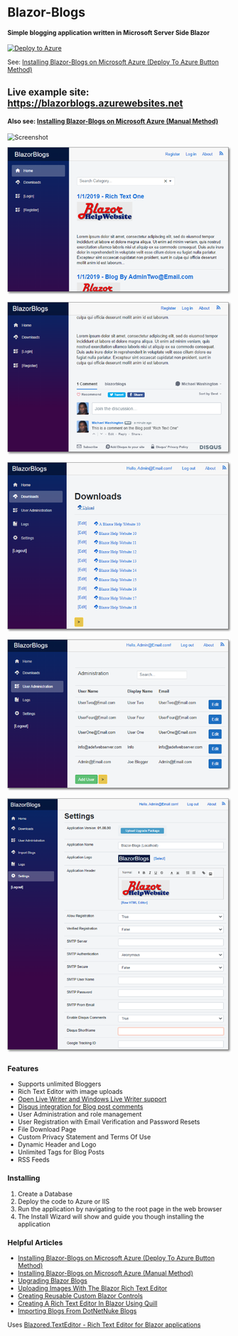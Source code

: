 # Blazor-Blogs
#### Simple blogging application written in Microsoft Server Side Blazor

[![Deploy to Azure](https://aka.ms/deploytoazurebutton)](https://portal.azure.com/#create/Microsoft.Template/uri/https%3A%2F%2Fraw.githubusercontent.com%2FADefWebserver%2FBlazor-Blogs%2Fmain%2Fazuredeploy.json)

See: [Installing Blazor-Blogs on Microsoft Azure (Deploy To Azure Button Method)](https://blazorblogs.azurewebsites.net/ViewBlogPost/1008 "Installing Blazor-Blogs on Microsoft Azure")

## Live example site: https://blazorblogs.azurewebsites.net
#### Also see: [Installing Blazor-Blogs on Microsoft Azure (Manual Method)](https://blazorblogs.azurewebsites.net/ViewBlogPost/1007 "Installing Blazor-Blogs on Microsoft Azure")


![Screenshot](Animation.gif)

![Screenshot](Screenshot001.png)

![Screenshot](Screenshot006.png)

![Screenshot](Screenshot003.png)

![Screenshot](Screenshot004.png)

![Screenshot](Screenshot005.png)

### Features

* Supports unlimited Bloggers
* Rich Text Editor with image uploads 
* [Open Live Writer and Windows Live Writer support](https://blazorblogs.azurewebsites.net/ViewBlogPost/1005)
* [Disqus integration for Blog post comments](https://blazorblogs.azurewebsites.net/ViewBlogPost/1004)
* User Administration and role management
* User Registration with Email Verification and Password Resets
* File Download Page
* Custom Privacy Statement and Terms Of Use
* Dynamic Header and Logo
* Unlimited Tags for Blog Posts
* RSS Feeds

### Installing

1) Create a Database
2) Deploy the code to Azure or IIS
3) Run the application by navigating to the root page in the web browser
4) The Install Wizard will show and guide you though installing the application

### Helpful Articles

* [Installing Blazor-Blogs on Microsoft Azure (Deploy To Azure Button Method)](https://blazorblogs.azurewebsites.net/ViewBlogPost/1008 "Installing Blazor-Blogs on Microsoft Azure")
* [Installing Blazor-Blogs on Microsoft Azure (Manual Method)](https://blazorblogs.azurewebsites.net/ViewBlogPost/1007 "Installing Blazor-Blogs on Microsoft Azure")
* [Upgrading Blazor Blogs](https://blazorblogs.azurewebsites.net/ViewBlogPost/1011 "Upgrading Blazor Blogs")
* [Uploading Images With The Blazor Rich Text Editor](https://blazorhelpwebsite.com/ViewBlogPost/7 "Uploading Images With The Blazor Rich Text Editor")
* [Creating Reusable Custom Blazor Controls](https://blazorhelpwebsite.com/ViewBlogPost/11 "Creating Reusable Custom Blazor Controls")
* [Creating A Rich Text Editor In Blazor Using Quill](https://blazorhelpwebsite.com/ViewBlogPost/12 "Creating A Rich Text Editor In Blazor Using Quill")
* [Importing Blogs From DotNetNuke Blogs](https://blazorblogs.azurewebsites.net/ViewBlogPost/1012 "Importing Blogs From DotNetNuke Blogs")

Uses [Blazored.TextEditor - Rich Text Editor for Blazor applications](https://github.com/Blazored/TextEditor "Blazored.TextEditor - Rich Text Editor for Blazor applications")
